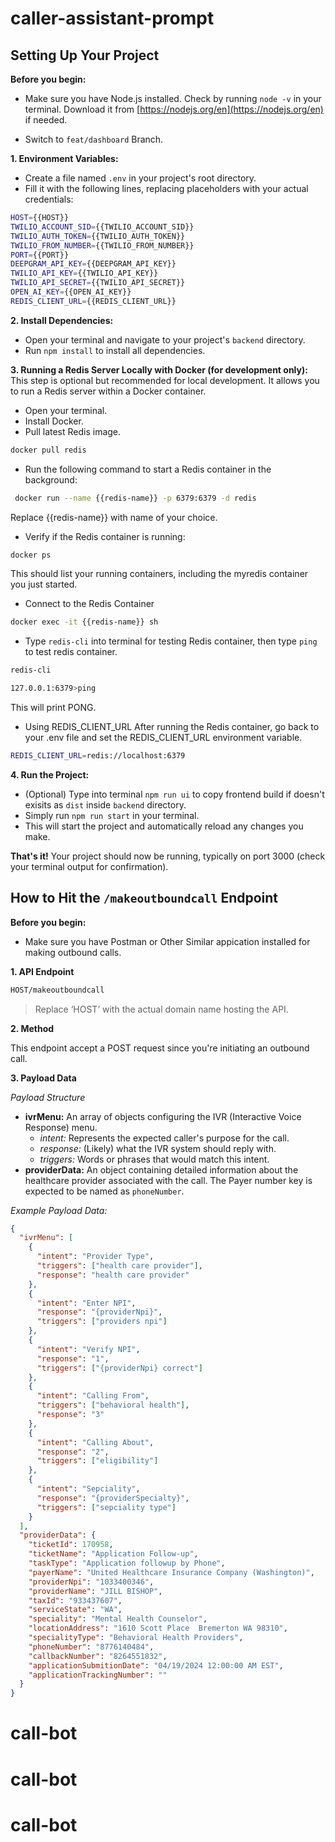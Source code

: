 # caller-assistant-prompt

## Setting Up Your Project

**Before you begin:**

- Make sure you have Node.js installed. Check by running `node -v` in your terminal. Download it from [https://nodejs.org/en](https://nodejs.org/en) if needed.

- Switch to `feat/dashboard` Branch.

**1. Environment Variables:**

- Create a file named `.env` in your project's root directory.
- Fill it with the following lines, replacing placeholders with your actual credentials:

```sh
HOST={{HOST}}
TWILIO_ACCOUNT_SID={{TWILIO_ACCOUNT_SID}}
TWILIO_AUTH_TOKEN={{TWILIO_AUTH_TOKEN}}
TWILIO_FROM_NUMBER={{TWILIO_FROM_NUMBER}}
PORT={{PORT}}
DEEPGRAM_API_KEY={{DEEPGRAM_API_KEY}}
TWILIO_API_KEY={{TWILIO_API_KEY}}
TWILIO_API_SECRET={{TWILIO_API_SECRET}}
OPEN_AI_KEY={{OPEN_AI_KEY}}
REDIS_CLIENT_URL={{REDIS_CLIENT_URL}}
```

**2. Install Dependencies:**

- Open your terminal and navigate to your project's `backend` directory.
- Run `npm install` to install all dependencies.

**3. Running a Redis Server Locally with Docker (for development only):**
This step is optional but recommended for local development. It allows you to run a Redis server within a Docker container.

- Open your terminal.
- Install Docker.
- Pull latest Redis image.

```sh
docker pull redis
```

- Run the following command to start a Redis container in the background:

```sh
 docker run --name {{redis-name}} -p 6379:6379 -d redis
```

Replace {{redis-name}} with name of your choice.

- Verify if the Redis container is running:

```sh
docker ps
```

This should list your running containers, including the myredis container you just started.

- Connect to the Redis Container

```sh
docker exec -it {{redis-name}} sh
```

- Type `redis-cli` into terminal for testing Redis container, then type `ping` to test redis container.

```sh
redis-cli
```

```sh
127.0.0.1:6379>ping
```

This will print PONG.

- Using REDIS_CLIENT_URL
  After running the Redis container, go back to your .env file and set the REDIS_CLIENT_URL environment variable.

```sh
REDIS_CLIENT_URL=redis://localhost:6379
```

**4. Run the Project:**

- (Optional) Type into terminal `npm run ui` to copy frontend build if doesn't exisits as `dist` inside `backend` directory.
- Simply run `npm run start` in your terminal.
- This will start the project and automatically reload any changes you make.

**That's it!** Your project should now be running, typically on port 3000 (check your terminal output for confirmation).

## How to Hit the `/makeoutboundcall` Endpoint

**Before you begin:**

- Make sure you have Postman or Other Similar appication installed for making outbound calls.

**1. API Endpoint**

```sh
HOST/makeoutboundcall
```

> Replace ‘HOST’ with the actual domain name hosting the API.

**2. Method**

This endpoint accept a POST request since you're initiating an outbound call.

**3. Payload Data**

_Payload Structure_

- **ivrMenu:** An array of objects configuring the IVR (Interactive Voice Response) menu.
  - _intent:_ Represents the expected caller's purpose for the call.
  - _response:_ (Likely) what the IVR system should reply with.
  - _triggers:_ Words or phrases that would match this intent.
- **providerData:** An object containing detailed information about the healthcare provider associated with the call. The Payer number key is expected to be named as `phoneNumber`.

_Example Payload Data:_

```json
{
  "ivrMenu": [
    {
      "intent": "Provider Type",
      "triggers": ["health care provider"],
      "response": "health care provider"
    },
    {
      "intent": "Enter NPI",
      "response": "{providerNpi}",
      "triggers": ["providers npi"]
    },
    {
      "intent": "Verify NPI",
      "response": "1",
      "triggers": ["{providerNpi} correct"]
    },
    {
      "intent": "Calling From",
      "triggers": ["behavioral health"],
      "response": "3"
    },
    {
      "intent": "Calling About",
      "response": "2",
      "triggers": ["eligibility"]
    },
    {
      "intent": "Sepciality",
      "response": "{providerSpecialty}",
      "triggers": ["sepciality type"]
    }
  ],
  "providerData": {
    "ticketId": 170958,
    "ticketName": "Application Follow-up",
    "taskType": "Application followup by Phone",
    "payerName": "United Healthcare Insurance Company (Washington)",
    "providerNpi": "1033400346",
    "providerName": "JILL BISHOP",
    "taxId": "933437607",
    "serviceState": "WA",
    "speciality": "Mental Health Counselor",
    "locationAddress": "1610 Scott Place  Bremerton WA 98310",
    "specialityType": "Behavioral Health Providers",
    "phoneNumber": "8776140484",
    "callbackNumber": "8264551832",
    "applicationSubmitionDate": "04/19/2024 12:00:00 AM EST",
    "applicationTrackingNumber": ""
  }
}
```
# call-bot
# call-bot
# call-bot
